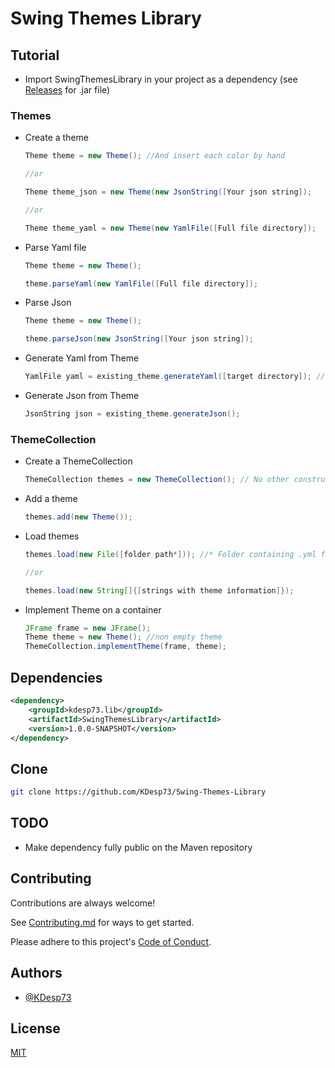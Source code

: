 # Swing Themes Library

## Tutorial

* Import SwingThemesLibrary in your project as a dependency (see [Releases](https://github.com/KDesp73/Swing-Themes-Library/releases) for .jar file)

### Themes

* Create a theme

  ```java
  Theme theme = new Theme(); //And insert each color by hand

  //or

  Theme theme_json = new Theme(new JsonString([Your json string]);

  //or

  Theme theme_yaml = new Theme(new YamlFile([Full file directory]);
  ```

* Parse Yaml file
  ```java
  Theme theme = new Theme();
  
  theme.parseYaml(new YamlFile([Full file directory]);
  ```

* Parse Json
  ```java
  Theme theme = new Theme();
  
  theme.parseJson(new JsonString([Your json string]);
  ```
  
* Generate Yaml from Theme
  ```java
  YamlFile yaml = existing_theme.generateYaml([target directory]); //Creates .yml file in [targer directory]
  ```
  
* Generate Json from Theme
  ```java
  JsonString json = existing_theme.generateJson();
  ```
  
### ThemeCollection

* Create a ThemeCollection
  ```java
  ThemeCollection themes = new ThemeCollection(); // No other constructor exists
  ```
  
* Add a theme
  ```java
  themes.add(new Theme());
  ```
  
* Load themes
  ```java
  themes.load(new File([folder path*])); //* Folder containing .yml files with wanted themes
  
  //or
  
  themes.load(new String[]{[strings with theme information]});
  ```
  
* Implement Theme on a container
  ```java
  JFrame frame = new JFrame();
  Theme theme = new Theme(); //non empty theme
  ThemeCollection.implementTheme(frame, theme);
  ```

## Dependencies

```xml
<dependency>
    <groupId>kdesp73.lib</groupId>
    <artifactId>SwingThemesLibrary</artifactId>
    <version>1.0.0-SNAPSHOT</version>
</dependency>
```


## Clone

```bash
git clone https://github.com/KDesp73/Swing-Themes-Library
```

## TODO
* Make dependency fully public on the Maven repository

## Contributing

Contributions are always welcome!

See [Contributing.md](https://github.com/KDesp73/Swing-Themes-Library/blob/main/Contributing.md) for ways to get started.

Please adhere to this project's [Code of Conduct](https://github.com/KDesp73/Swing-Themes-Library/blob/main/CODE_OF_CONDUCT.md).

## Authors

- [@KDesp73](https://github.com/KDesp73)


## License

[MIT](https://choosealicense.com/licenses/mit/)
